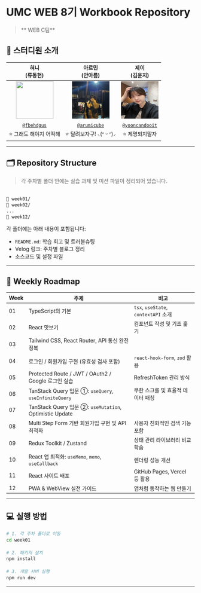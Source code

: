 
# UMC WEB 8기 Workbook Repository
> ** WEB C팀**
## 👥 스터디원 소개

| 혀니 <br> (류동현) | 아르민 <br> (안아름) | 제이 <br> (김윤지) |
| :----------------: | :------------------: | :----------------: |
| <img src="./images/donghyun.jpg" width="100" height="100"/> | <img src="./images/areum.jpg" width="100" height="100"/> | <img src="./images/yoonji.jpg" width="100" height="100"/> |
| [`@fbehdgus`](https://github.com/fbehdgus) | [`@arumicube`](https://github.com/arumicube) | [`@yooncandooit`](https://github.com/yooncandooit) |
| ⭐ 그래도 해야지 어떡해 | ⭐ 달려보자구! ⸜(ᐢ ᵕ ᐢ)⸝‍ | ⭐ 제명되지말자 |


---

## 🗂️ Repository Structure

> 각 주차별 폴더 안에는 실습 과제 및 미션 파일이 정리되어 있습니다.

```

📁 week01/
📁 week02/
...
📁 week12/

````

각 폴더에는 아래 내용이 포함됩니다:

- `README.md`: 학습 회고 및 트러블슈팅
- Velog 링크: 주차별 블로그 정리
- 소스코드 및 설정 파일

---

## 📅 Weekly Roadmap

| Week | 주제                                                             | 비고                                     |
|------|------------------------------------------------------------------|------------------------------------------|
| 01   | TypeScript의 기본                                                | `tsx`, `useState`, `contextAPI` 소개     |
| 02   | React 맛보기                                                     | 컴포넌트 작성 및 기초 훑기               |
| 03   | Tailwind CSS, React Router, API 통신 완전 정복                   |                                          |
| 04   | 로그인 / 회원가입 구현 (유효성 검사 포함)                         | `react-hook-form`, `zod` 활용            |
| 05   | Protected Route / JWT / OAuth2 / Google 로그인 실습              | RefreshToken 관리 방식                   |
| 06   | TanStack Query 입문 ①: `useQuery`, `useInfiniteQuery`           | 무한 스크롤 및 효율적 데이터 패칭       |
| 07   | TanStack Query 입문 ②: `useMutation`, Optimistic Update         |                                          |
| 08   | Multi Step Form 기반 회원가입 구현 및 API 최적화                 | 사용자 친화적인 검색 기능 포함           |
| 09   | Redux Toolkit / Zustand                                          | 상태 관리 라이브러리 비교 학습          |
| 10   | React 앱 최적화: `useMemo`, `memo`, `useCallback`               | 렌더링 성능 개선                         |
| 11   | React 사이트 배포                                                | GitHub Pages, Vercel 등 활용             |
| 12   | PWA & WebView 실전 가이드                                       | 앱처럼 동작하는 웹 만들기                |

---

## 💻 실행 방법

```bash
# 1. 각 주차 폴더로 이동
cd week01

# 2. 패키지 설치
npm install

# 3. 개발 서버 실행
npm run dev
````

---


